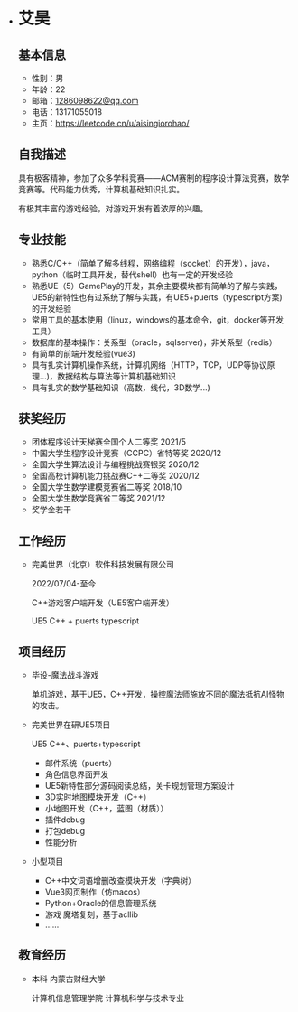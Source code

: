 - # 艾昊

  ## 基本信息
  
  - 性别：男
  - 年龄：22
  - 邮箱：1286098622@qq.com
  - 电话：13171055018
  - 主页：https://leetcode.cn/u/aisingiorohao/
  
  ## 自我描述
  
  具有极客精神，参加了众多学科竞赛——ACM赛制的程序设计算法竞赛，数学竞赛等。代码能力优秀，计算机基础知识扎实。
  
  有极其丰富的游戏经验，对游戏开发有着浓厚的兴趣。
  
  ## 专业技能
  
  - 熟悉C/C++（简单了解多线程，网络编程（socket）的开发），java，python（临时工具开发，替代shell）也有一定的开发经验
  - 熟悉UE（5）GamePlay的开发，其余主要模块都有简单的了解与实践，UE5的新特性也有过系统了解与实践，有UE5+puerts（typescript方案)的开发经验
  - 常用工具的基本使用（linux，windows的基本命令，git，docker等开发工具）
  - 数据库的基本操作：关系型（oracle，sqlserver)，非关系型（redis）
  - 有简单的前端开发经验(vue3)
  - 具有扎实计算机操作系统，计算机网络（HTTP，TCP，UDP等协议原理...)，数据结构与算法等计算机基础知识
  - 具有扎实的数学基础知识（高数，线代，3D数学...)
  
  ## 获奖经历
  
  - 团体程序设计天梯赛全国个人二等奖 2021/5
  - 中国大学生程序设计竞赛（CCPC）省特等奖 2020/12
  - 全国大学生算法设计与编程挑战赛银奖 2020/12
  - 全国高校计算机能力挑战赛C++二等奖 2020/12
  - 全国大学生数学建模竞赛省二等奖 2018/10
  - 全国大学生数学竞赛省二等奖 2021/12
  - 奖学金若干
  
  ## 工作经历
  
  - 完美世界（北京）软件科技发展有限公司
  
    2022/07/04-至今
  
    C++游戏客户端开发（UE5客户端开发）
  
    UE5 C++ + puerts typescript
  
  ## 项目经历
  
  - 毕设-魔法战斗游戏
  
    单机游戏，基于UE5，C++开发，操控魔法师施放不同的魔法抵抗AI怪物的攻击。
  
  - 完美世界在研UE5项目
  
    UE5 C++、puerts+typescript
  
    - 邮件系统（puerts）
    - 角色信息界面开发
    - UE5新特性部分源码阅读总结，关卡规划管理方案设计
    - 3D实时地图模块开发（C++）
    - 小地图开发（C++，蓝图（材质））
    - 插件debug
    - 打包debug
    - 性能分析
  
  - 小型项目
  
    - C++中文词语增删改查模块开发（字典树）
    - Vue3网页制作（仿macos）
    - Python+Oracle的信息管理系统
    - 游戏 魔塔复刻，基于acllib
    - ......
  
  ## 教育经历
  
  - 本科 内蒙古财经大学
  
    计算机信息管理学院 计算机科学与技术专业
